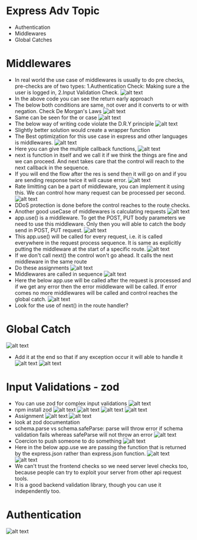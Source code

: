 # Express Adv Topic

- Authentication
- Middlewares
- Global Catches

# Middlewares

- In real world the use case of middlewares is usually to do pre checks, pre-checks are of two types: 1.Authentication Check: Making sure a the user is logged in, 2.Input Validation Check.
  ![alt text](img-3.1/image.png)
- In the above code you can see the return early approach
- The below both conditions are same, not over and it converts to or with negation. Check De Morgan's Laws
  ![alt text](img-3.1/image-1.png)
- Same can be seen for the or case
  ![alt text](img-3.1/image-2.png)
- The below way of writing code violate the D.R.Y principle
  ![alt text](img-3.1/image-3.png)
- Slightly better solution would create a wrapper function
- The Best optimization for this use case in express and other languages is middlewares.
  ![alt text](img-3.1/image-4.png)
- Here you can give the multiple callback functions,
  ![alt text](img-3.1/image-5.png)
- next is function in itself and we call it if we think the things are fine and we can proceed. And next takes care that the control will reach to the next callback in the sequence.
- If you will end the flow after the res is send then it will go on and if you are sending response twice it will cause error.
  ![alt text](img-3.1/image-6.png)
- Rate limitting can be a part of middleware, you can implement it using this. We can control how many request can be processed per second.
  ![alt text](img-3.1/image-7.png)
- DDoS protection is done before the control reaches to the route checks.
- Another good useCase of middlewares is calculating requests
  ![alt text](img-3.1/image-8.png)
- app.use() is a middleware. To get the POST, PUT body parameters we need to use this middleware. Only then you will able to catch the body send in POST, PUT request.
  ![alt text](img-3.1/image-9.png)
- This app.use() will be called for every request, i.e. it is called everywhere in the request process sequence. It is same as explicitly putting the middleware at the start of a specific route.
  ![alt text](img-3.1/image-10.png)
- If we don't call next() the control won't go ahead. It calls the next middleware in the same route
- Do these assignments
  ![alt text](img-3.1/image-11.png)
- Middlewares are called in sequence
  ![alt text](img-3.1/image-27.png)
- Here the below app.use will be called after the request is processed and if we get any error then the error middleware will be called. If error comes no more middlewares will be called and control reaches the global catch.
  ![alt text](img-3.1/image-25.png)
- Look for the use of next() in the route handler?

# Global Catch

![alt text](img-3.1/image-12.png)

- Add it at the end so that if any exception occur it will able to handle it
  ![alt text](img-3.1/image-13.png)
  ![alt text](img-3.1/image-28.png)

# Input Validations - zod

- You can use zod for complex input validations
  ![alt text](img-3.1/image-14.png)
- npm install zod
  ![alt text](img-3.1/image-15.png)
  ![alt text](img-3.1/image-16.png)
  ![alt text](img-3.1/image-17.png)
  ![alt text](img-3.1/image-18.png)
- Assignment
  ![alt text](img-3.1/image-19.png)
  ![alt text](img-3.1/image-20.png)
- look at zod documentation
- schema.parse vs schema.safeParse: parse will throw error if schema validation fails whereas safeParse will not throw an error
  ![alt text](img-3.1/image-21.png)
- Coercion to push someone to do something
  ![alt text](img-3.1/image-22.png)
- Here in the below app.use we are passing the function that is returned by the express.json rather than express.json function.
  ![alt text](img-3.1/image-23.png)
  ![alt text](img-3.1/image-24.png)
- We can't trust the frontend checks so we need server level checks too, because people can try to exploit your server from other api request tools.
- It is a good backend validation library, though you can use it independently too.

# Authentication

![alt text](img-3.1/image-26.png)
